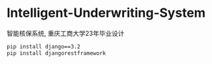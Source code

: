 # Intelligent-Underwriting-System
智能核保系统, 重庆工商大学23年毕业设计


```sh
pip install django==3.2
pip install djangorestframework
```
